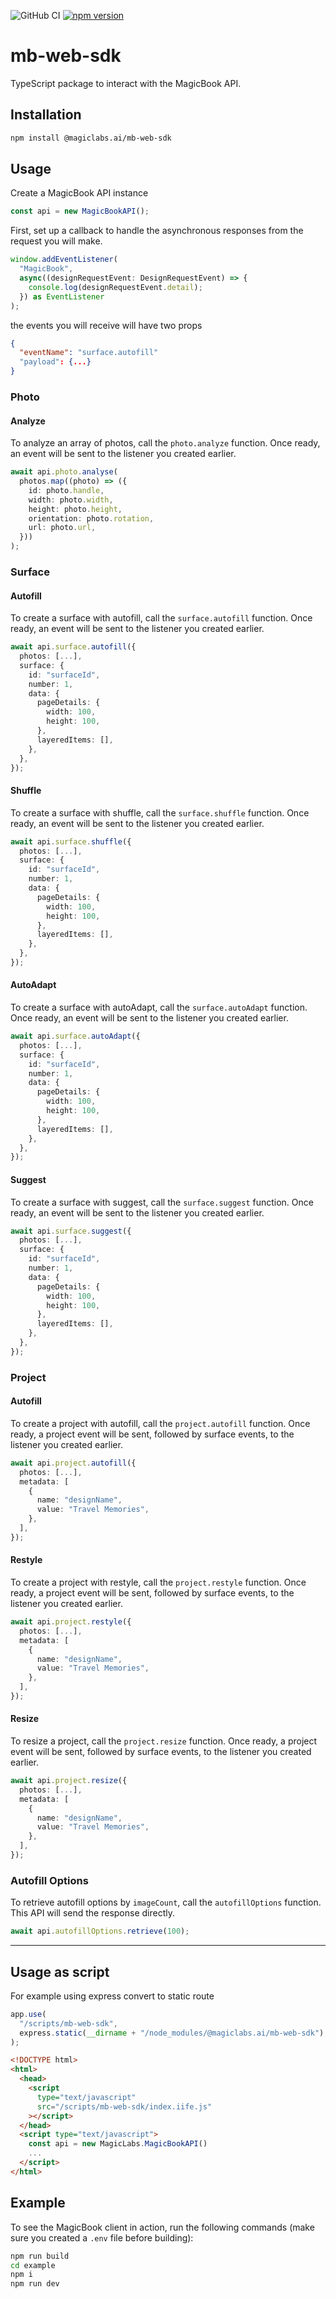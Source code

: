 ![GitHub CI](https://github.com/magiclabs-ai/mb-web-sdk/actions/workflows/ci.yml/badge.svg) [![npm version](https://img.shields.io/npm/v/@magiclabs.ai/mb-web-sdk.svg)](https://www.npmjs.com/package/@magiclabs.ai/mb-web-sdk)

# mb-web-sdk

TypeScript package to interact with the MagicBook API.

## Installation

```bash
npm install @magiclabs.ai/mb-web-sdk
```

## Usage

Create a MagicBook API instance

```ts
const api = new MagicBookAPI();
```

First, set up a callback to handle the asynchronous responses from the request you will make.

```ts
window.addEventListener(
  "MagicBook",
  async((designRequestEvent: DesignRequestEvent) => {
    console.log(designRequestEvent.detail);
  }) as EventListener
);
```

the events you will receive will have two props

```json
{
  "eventName": "surface.autofill"
  "payload": {...}
}
```

### Photo

#### Analyze

To analyze an array of photos, call the `photo.analyze` function. Once ready, an event will be sent to the listener you created earlier.

```ts
await api.photo.analyse(
  photos.map((photo) => ({
    id: photo.handle,
    width: photo.width,
    height: photo.height,
    orientation: photo.rotation,
    url: photo.url,
  }))
);
```

### Surface

#### Autofill

To create a surface with autofill, call the `surface.autofill` function. Once ready, an event will be sent to the listener you created earlier.

```ts
await api.surface.autofill({
  photos: [...],
  surface: {
    id: "surfaceId",
    number: 1,
    data: {
      pageDetails: {
        width: 100,
        height: 100,
      },
      layeredItems: [],
    },
  },
});
```

#### Shuffle

To create a surface with shuffle, call the `surface.shuffle` function. Once ready, an event will be sent to the listener you created earlier.

```ts
await api.surface.shuffle({
  photos: [...],
  surface: {
    id: "surfaceId",
    number: 1,
    data: {
      pageDetails: {
        width: 100,
        height: 100,
      },
      layeredItems: [],
    },
  },
});
```

#### AutoAdapt

To create a surface with autoAdapt, call the `surface.autoAdapt` function. Once ready, an event will be sent to the listener you created earlier.

```ts
await api.surface.autoAdapt({
  photos: [...],
  surface: {
    id: "surfaceId",
    number: 1,
    data: {
      pageDetails: {
        width: 100,
        height: 100,
      },
      layeredItems: [],
    },
  },
});
```

#### Suggest

To create a surface with suggest, call the `surface.suggest` function. Once ready, an event will be sent to the listener you created earlier.

```ts
await api.surface.suggest({
  photos: [...],
  surface: {
    id: "surfaceId",
    number: 1,
    data: {
      pageDetails: {
        width: 100,
        height: 100,
      },
      layeredItems: [],
    },
  },
});
```

### Project

#### Autofill

To create a project with autofill, call the `project.autofill` function. Once ready, a project event will be sent, followed by surface events, to the listener you created earlier.

```ts
await api.project.autofill({
  photos: [...],
  metadata: [
    {
      name: "designName",
      value: "Travel Memories",
    },
  ],
});
```

#### Restyle

To create a project with restyle, call the `project.restyle` function. Once ready, a project event will be sent, followed by surface events, to the listener you created earlier.

```ts
await api.project.restyle({
  photos: [...],
  metadata: [
    {
      name: "designName",
      value: "Travel Memories",
    },
  ],
});
```

#### Resize

To resize a project, call the `project.resize` function. Once ready, a project event will be sent, followed by surface events, to the listener you created earlier.

```ts
await api.project.resize({
  photos: [...],
  metadata: [
    {
      name: "designName",
      value: "Travel Memories",
    },
  ],
});
```

### Autofill Options

To retrieve autofill options by `imageCount`, call the `autofillOptions` function. This API will send the response directly.

```ts
await api.autofillOptions.retrieve(100);
```

---

## Usage as script

For example using express convert to static route

```js
app.use(
  "/scripts/mb-web-sdk",
  express.static(__dirname + "/node_modules/@magiclabs.ai/mb-web-sdk")
);
```

```html
<!DOCTYPE html>
<html>
  <head>
    <script
      type="text/javascript"
      src="/scripts/mb-web-sdk/index.iife.js"
    ></script>
  </head>
  <script type="text/javascript">
    const api = new MagicLabs.MagicBookAPI()
    ...
  </script>
</html>
```

## Example

To see the MagicBook client in action, run the following commands (make sure you created a `.env` file before building):

```bash
npm run build
cd example
npm i
npm run dev
```
